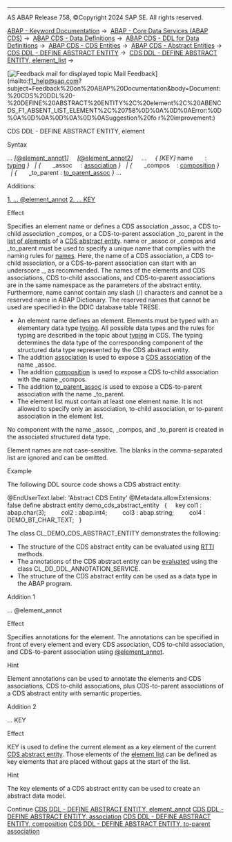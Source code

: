   

* * *

AS ABAP Release 758, ©Copyright 2024 SAP SE. All rights reserved.

[ABAP - Keyword Documentation](https://help.sap.com/doc/abapdocu_latest_index_htm/latest/en-US/abenabap.htm) →  [ABAP - Core Data Services (ABAP CDS)](https://help.sap.com/doc/abapdocu_latest_index_htm/latest/en-US/abencds.htm) →  [ABAP CDS - Data Definitions](https://help.sap.com/doc/abapdocu_latest_index_htm/latest/en-US/abencds_entities.htm) →  [ABAP CDS - DDL for Data Definitions](https://help.sap.com/doc/abapdocu_latest_index_htm/latest/en-US/abencds_f1_ddl_syntax.htm) →  [ABAP CDS - CDS Entities](https://help.sap.com/doc/abapdocu_latest_index_htm/latest/en-US/abencds_view_entity.htm) →  [ABAP CDS - Abstract Entities](https://help.sap.com/doc/abapdocu_latest_index_htm/latest/en-US/abencds_abstract_entities.htm) →  [CDS DDL - DEFINE ABSTRACT ENTITY](https://help.sap.com/doc/abapdocu_latest_index_htm/latest/en-US/abencds_f1_define_abstract_entity.htm) →  [CDS DDL - DEFINE ABSTRACT ENTITY, element\_list](https://help.sap.com/doc/abapdocu_latest_index_htm/latest/en-US/abencds_f1_absent_element_list.htm) → 

 [![](Mail.gif?object=Mail.gif "Feedback mail for displayed topic") Mail Feedback](mailto:f1_help@sap.com?subject=Feedback%20on%20ABAP%20Documentation&body=Document:%20CDS%20DDL%20-%20DEFINE%20ABSTRACT%20ENTITY%2C%20element%2C%20ABENCDS_F1_ABSENT_LIST_ELEMENT%2C%20758%0D%0A%0D%0AError:%0D%0A%0D%0A%0D%0A%0D%0ASuggestion%20fo
r%20improvement:)

CDS DDL - DEFINE ABSTRACT ENTITY, element

Syntax

... *\[*[@element\_annot1](https://help.sap.com/doc/abapdocu_latest_index_htm/latest/en-US/abencds_f1_return_list_annotation.htm)*\]*
    *\[*[@element\_annot2](https://help.sap.com/doc/abapdocu_latest_index_htm/latest/en-US/abencds_f1_return_list_annotation.htm)*\]*
    ...
    *{* *\[*KEY*\]* name       : [typing](https://help.sap.com/doc/abapdocu_latest_index_htm/latest/en-US/abencds_typing.htm) *}*
  *|* *{*       \_assoc     : [association](https://help.sap.com/doc/abapdocu_latest_index_htm/latest/en-US/abencds_f1_absent_association.htm) *}*
  *|* *{*       \_compos    : [composition](https://help.sap.com/doc/abapdocu_latest_index_htm/latest/en-US/abencds_absent_composition.htm) *}*
  *|* *{*       \_to\_parent : [to\_parent\_assoc](https://help.sap.com/doc/abapdocu_latest_index_htm/latest/en-US/abencds_absent_to_parent_assoc.htm) *}* ...

Additions:

[1\. ... @element\_annot](#!ABAP_ADDITION_1@1@)
[2\. ... KEY](#!ABAP_ADDITION_2@2@)

Effect

Specifies an element name or defines a CDS association \_assoc, a CDS to-child association \_compos, or a CDS-to-parent association \_to\_parent in the [list of elements](https://help.sap.com/doc/abapdocu_latest_index_htm/latest/en-US/abencds_f1_absent_element_list.htm) of a [CDS abstract entity](https://help.sap.com/doc/abapdocu_latest_index_htm/latest/en-US/abenabstract_glosry.htm "Glossary Entry"). name or \_assoc or \_compos and \_to\_parent must be used to specify a unique name that complies with the naming rules for [names](https://help.sap.com/doc/abapdocu_latest_index_htm/latest/en-US/abencds_general_syntax_rules.htm). Here, the name of a CDS association, a CDS to-child association, or a CDS-to-parent association can start with an underscore \_, as recommended. The names of the elements and CDS associations, CDS to-child associations, and CDS-to-parent associations are in the same namespace as the parameters of the abstract entity. Furthermore, name cannot contain any slash (/) characters and cannot be a reserved name in ABAP Dictionary. The reserved names that cannot be used are specified in the DDIC database table TRESE.

-   An element name defines an element. Elements must be typed with an elementary data type [typing](https://help.sap.com/doc/abapdocu_latest_index_htm/latest/en-US/abencds_typing.htm). All possible data types and the rules for typing are described in the topic about [typing](https://help.sap.com/doc/abapdocu_latest_index_htm/latest/en-US/abencds_typing.htm) in CDS. The typing determines the data type of the corresponding component of the structured data type represented by the CDS abstract entity.
-   The addition [association](https://help.sap.com/doc/abapdocu_latest_index_htm/latest/en-US/abencds_f1_absent_association.htm) is used to expose a [CDS association](https://help.sap.com/doc/abapdocu_latest_index_htm/latest/en-US/abencds_association_glosry.htm "Glossary Entry") of the name \_assoc.
-   The addition [composition](https://help.sap.com/doc/abapdocu_latest_index_htm/latest/en-US/abencds_absent_composition.htm) is used to expose a CDS to-child association with the name \_compos.
-   The addition [to\_parent\_assoc](https://help.sap.com/doc/abapdocu_latest_index_htm/latest/en-US/abencds_absent_to_parent_assoc.htm) is used to expose a CDS-to-parent association with the name \_to\_parent.
-   The element list must contain at least one element name. It is not allowed to specify only an association, to-child association, or to-parent association in the element list.

No component with the name \_assoc, \_compos, and \_to\_parent is created in the associated structured data type.

Element names are not case-sensitive. The blanks in the comma-separated list are ignored and can be omitted.

Example

The following DDL source code shows a CDS abstract entity:

@EndUserText.label: 'Abstract CDS Entity'
@Metadata.allowExtensions: false
define abstract entity demo\_cds\_abstract\_entity
  {
    key col1 : abap.char(3);
        col2 : abap.int4;
        col3 : abap.string;
        col4 : DEMO\_BT\_CHAR\_TEXT;
  }

The class CL\_DEMO\_CDS\_ABSTRACT\_ENTITY demonstrates the following:

-   The structure of the CDS abstract entity can be evaluated using [RTTI](https://help.sap.com/doc/abapdocu_latest_index_htm/latest/en-US/abenrun_time_type_identific_glosry.htm "Glossary Entry") methods.
-   The annotations of the CDS abstract entity can be [evaluated](https://help.sap.com/doc/abapdocu_latest_index_htm/latest/en-US/abencds_annotations_analysis.htm) using the class CL\_DD\_DDL\_ANNOTATION\_SERVICE.
-   The structure of the CDS abstract entity can be used as a data type in the ABAP program.

Addition 1   

... @element\_annot

Effect

Specifies annotations for the element. The annotations can be specified in front of every element and every CDS association, CDS to-child association, and CDS-to-parent association using [@element\_annot](https://help.sap.com/doc/abapdocu_latest_index_htm/latest/en-US/abencds_f1_absent_list_annotation.htm).

Hint

Element annotations can be used to annotate the elements and CDS associations, CDS to-child associations, plus CDS-to-parent associations of a CDS abstract entity with semantic properties.

Addition 2   

... KEY

Effect

KEY is used to define the current element as a key element of the current [CDS abstract entity](https://help.sap.com/doc/abapdocu_latest_index_htm/latest/en-US/abencds_abstract_entity_glosry.htm "Glossary Entry"). Those elements of the [element list](https://help.sap.com/doc/abapdocu_latest_index_htm/latest/en-US/abencds_f1_return_list.htm) can be defined as key elements that are placed without gaps at the start of the list.

Hint

The key elements of a CDS abstract entity can be used to create an abstract data model.

Continue
[CDS DDL - DEFINE ABSTRACT ENTITY, element\_annot](https://help.sap.com/doc/abapdocu_latest_index_htm/latest/en-US/abencds_f1_absent_list_annotation.htm)
[CDS DDL - DEFINE ABSTRACT ENTITY, association](https://help.sap.com/doc/abapdocu_latest_index_htm/latest/en-US/abencds_f1_absent_association.htm)
[CDS DDL - DEFINE ABSTRACT ENTITY, composition](https://help.sap.com/doc/abapdocu_latest_index_htm/latest/en-US/abencds_absent_composition.htm)
[CDS DDL - DEFINE ABSTRACT ENTITY, to-parent association](https://help.sap.com/doc/abapdocu_latest_index_htm/latest/en-US/abencds_absent_to_parent_assoc.htm)
